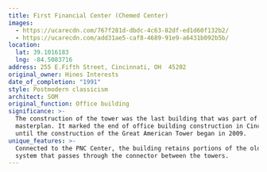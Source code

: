 ```yaml
---
title: First Financial Center (Chemed Center)
images:
  - https://ucarecdn.com/767f281d-dbdc-4c63-82df-ed1d60f132b2/
  - https://ucarecdn.com/add31ae5-caf8-4689-91e9-a6431b092b5b/
location:
  lat: 39.1016183
  lng: -84.5083716
address: 255 E.Fifth Street, Cincinnati, OH  45202
original_owner: Hines Interests
date_of_completion: "1991"
style: Postmodern classicism
architect: SOM
original_function: Office building
significance: >-
  The construction of the tower was the last building that was part of the 1964
  masterplan. It marked the end of office building construction in Cincinnati
  until the construction of the Great American Tower began in 2009.
unique_features: >-
  Connected to the PNC Center, the building retains portions of the old skywalk
  system that passes through the connector between the towers.
---
```

